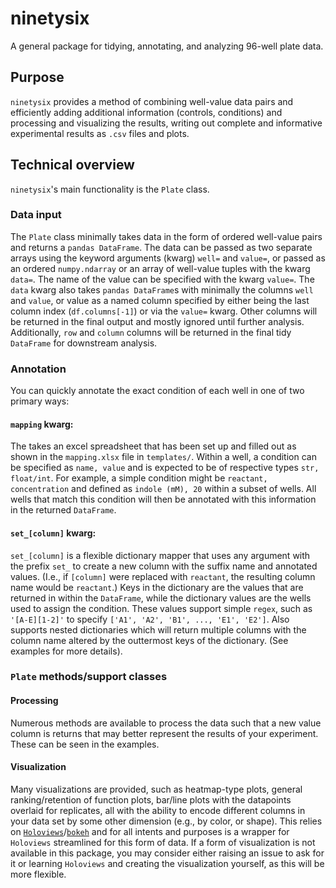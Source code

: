# ninetysix
A general package for tidying, annotating, and analyzing 96-well plate data.

## Purpose
`ninetysix` provides a method of combining well-value data pairs and efficiently adding additional information (controls, conditions) and processing and visualizing the results, writing out complete and informative experimental results as `.csv` files and plots.

## Technical overview
`ninetysix`'s main functionality is the `Plate` class.

### Data input
The `Plate` class minimally takes data in the form of ordered well-value pairs and returns a `pandas DataFrame`. The data can be passed as two separate arrays using the keyword arguments (kwarg) `well=` and `value=`, or passed as an ordered `numpy.ndarray` or an array of well-value tuples with the kwarg `data=`. The name of the value can be specified with the kwarg `value=`. The `data` kwarg also takes `pandas DataFrame`s with minimally the columns `well` and `value`, or value as a named column specified by either being the last column index (`df.columns[-1]`) or via the `value=` kwarg. Other columns will be returned in the final output and mostly ignored until further analysis. Additionally, `row` and `column` columns will be returned in the final tidy `DataFrame` for downstream analysis.

### Annotation
You can quickly annotate the exact condition of each well in one of two primary ways:

#### `mapping` kwarg:
The takes an excel spreadsheet that has been set up and filled out as shown in the `mapping.xlsx` file in `templates/`. Within a well, a condition can be specified as `name, value` and is expected to be of respective types `str, float/int`. For example, a simple condition might be `reactant, concentration` and defined as `indole (mM), 20` within a subset of wells. All wells that match this condition will then be annotated with this information in the returned `DataFrame`.

#### `set_[column]` kwarg:
`set_[column]` is a flexible dictionary mapper that uses any argument with the prefix `set_` to create a new column with the suffix name and annotated values. (I.e., if `[column]` were replaced with `reactant`, the resulting column name would be `reactant`.) Keys in the dictionary are the values that are returned in within the `DataFrame`, while the dictionary values are the wells used to assign the condition. These values support simple `regex`, such as `'[A-E][1-2]'` to specify `['A1', 'A2', 'B1', ..., 'E1', 'E2']`. Also supports nested dictionaries which will return multiple columns with the column name altered by the outtermost keys of the dictionary. (See examples for more details).

### `Plate` methods/support classes
#### Processing
Numerous methods are available to process the data such that a new value column is returns that may better represent the results of your experiment. These can be seen in the examples.

#### Visualization
Many visualizations are provided, such as heatmap-type plots, general ranking/retention of function plots, bar/line plots with the datapoints overlaid for replicates, all with the ability to encode different columns in your data set by some other dimension (e.g., by color, or shape). This relies on [`Holoviews`](http://holoviews.org/)/[`bokeh`](https://docs.bokeh.org/en/latest/) and for all intents and purposes is a wrapper for `Holoviews` streamlined for this form of data. If a form of visualization is not available in this package, you may consider either raising an issue to ask for it or learning `Holoviews` and creating the visualization yourself, as this will be more flexible.